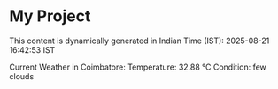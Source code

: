 # My Project

This content is dynamically generated in Indian Time (IST): 2025-08-21 16:42:53 IST


Current Weather in Coimbatore:
Temperature: 32.88 °C
Condition: few clouds
